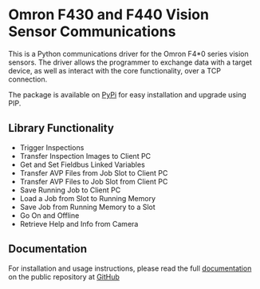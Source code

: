 # Omron F430 and F440 Vision Sensor Communications

This is a Python communications driver for the Omron F4*0 series vision sensors. The driver allows the programmer to exchange data with a target device, as well as interact with the core functionality, over a TCP connection. 

The package is available on [PyPi](https://pypi.org/project/omron/) for easy installation and upgrade using PIP.

## Library Functionality

- Trigger Inspections
- Transfer Inspection Images to Client PC
- Get and Set Fieldbus Linked Variables
- Transfer AVP Files from Job Slot to Client PC
- Transfer AVP Files to Job Slot from Client PC
- Save Running Job to Client PC
- Load a Job from Slot to Running Memory
- Save Job from Running Memory to a Slot
- Go On and Offline
- Retrieve Help and Info from Camera 

## Documentation
For installation and usage instructions, please read the full [documentation](https://github.com/aphyt/omron/tree/master/docs) on the public repository at [GitHub](https://github.com/aphyt/omron)
